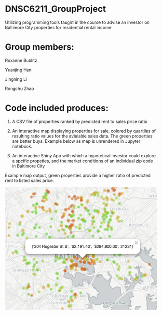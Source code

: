 # DNSC6211_GroupProject
Utilizing programming tools taught in the course to advise an investor on Baltimore City properties for residential rental income

# Group members:

Roxanne Bublitz

Yuanjing Han

Jingning Li

Rongchu Zhao


# Code included produces:

1. A CSV file of properties ranked by predicted rent to sales price ratio

2. An interactive map displaying properties for sale, colored by quartiles of resulting ratio values for the avialable sales data. The green properties are better buys. Example below as map is unrendered in Jupyter notebook.

3. An interactive Shiny App with which a hypotetical investor could explore a spcific propeties, and the market conditions of an individual zip code in Baltimore City 

Example map output, green properties provide a higher ratio of predicted rent to listed sales price.

   ![Rent to Sale Ratio Map](/images/ratiomap.png?)

